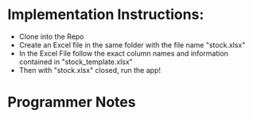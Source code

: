 # Implementation Instructions:

* Clone into the Repo
* Create an Excel file in the same folder with the file name "stock.xlsx"
* In the Excel File follow the exact column names and information contained in "stock_template.xlsx"
* Then with "stock.xlsx" closed, run the app!


# Programmer Notes
